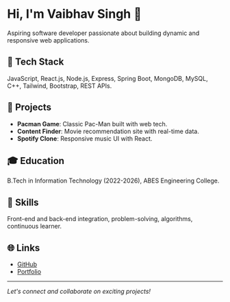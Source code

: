 

# Hi, I'm Vaibhav Singh 👋

Aspiring software developer passionate about building dynamic and responsive web applications.

## 🔧 Tech Stack
JavaScript, React.js, Node.js, Express, Spring Boot, MongoDB, MySQL, C++, Tailwind, Bootstrap, REST APIs.

## 🚀 Projects
- **Pacman Game**: Classic Pac-Man built with web tech.
- **Content Finder**: Movie recommendation site with real-time data.
- **Spotify Clone**: Responsive music UI with React.

## 🎓 Education
B.Tech in Information Technology (2022-2026), ABES Engineering College.

## 🧰 Skills
Front-end and back-end integration, problem-solving, algorithms, continuous learner.

## 🌐 Links
- [GitHub](https://github.com/vaibhavsingh26)
- [Portfolio](#) <!-- Add your portfolio link if any -->

---
*Let's connect and collaborate on exciting projects!*
